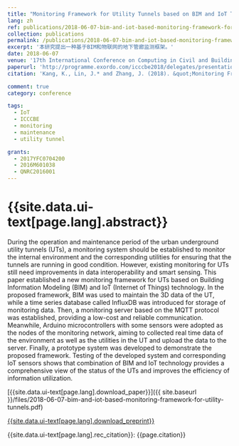 ```yaml
---
title: "Monitoring Framework for Utility Tunnels based on BIM and IoT Technology"
lang: zh
ref: publications/2018-06-07-bim-and-iot-based-monitoring-framework-for-utility-tunnels
collection: publications
permalink: /publications/2018-06-07-bim-and-iot-based-monitoring-framework-for-utility-tunnels
excerpt: '本研究提出一种基于BIM和物联网的地下管廊监测框架。'
date: 2018-06-07
venue: '17th International Conference on Computing in Civil and Building Engineering'
paperurl: 'http://programme.exordo.com/icccbe2018/delegates/presentation/346/'
citation: 'Kang, K., Lin, J.* and Zhang, J. (2018). &quot;Monitoring Framework for Utility Tunnels based on BIM and IoT Technology&quot; <i>in Proceedings of the 17th International Conference on Computing in Civil and Building Engineering</i>. Tampere, Finland.'

comment: true
category: conference

tags: 
  - IoT
  - ICCCBE
  - monitoring
  - maintenance
  - utility tunnel

grants:
  - 2017YFC0704200
  - 2016M601038
  - QNRC2016001
---
```



{{site.data.ui-text[page.lang].abstract}}
====

During the operation and maintenance period of the urban underground utility tunnels (UTs), a monitoring system should be established to monitor the internal environment and the corresponding utilities for ensuring that the tunnels are running in good condition. However, existing monitoring for UTs still need improvements in data interoperability and smart sensing. This paper established a new monitoring framework for UTs based on Building Information Modeling (BIM) and IoT (Internet of Things) technology. In the proposed framework, BIM was used to maintain the 3D data of the UT, while a time series database called InfluxDB was introduced for storage of monitoring data. Then, a monitoring server based on the MQTT protocol was established, providing a low-cost and reliable communication. Meanwhile, Arduino microcontrollers with some sensors were adopted as the nodes of the monitoring network, aiming to collected real time data of the environment as well as the utilities in the UT and upload the data to the server. Finally, a prototype system was developed to demonstrate the proposed framework. Testing of the developed system and corresponding IoT sensors shows that combination of BIM and IoT technology provides a comprehensive view of the status of the UTs and improves the efficiency of information utilization.

[{{site.data.ui-text[page.lang].download_paper}}]({{ site.baseurl }}/files/2018-06-07-bim-and-iot-based-monitoring-framework-for-utility-tunnels.pdf)

[{{site.data.ui-text[page.lang].download_preprint}}](http://programme.exordo.com/icccbe2018/delegates/presentation/346/)

{{site.data.ui-text[page.lang].rec_citation}}: {{page.citation}}